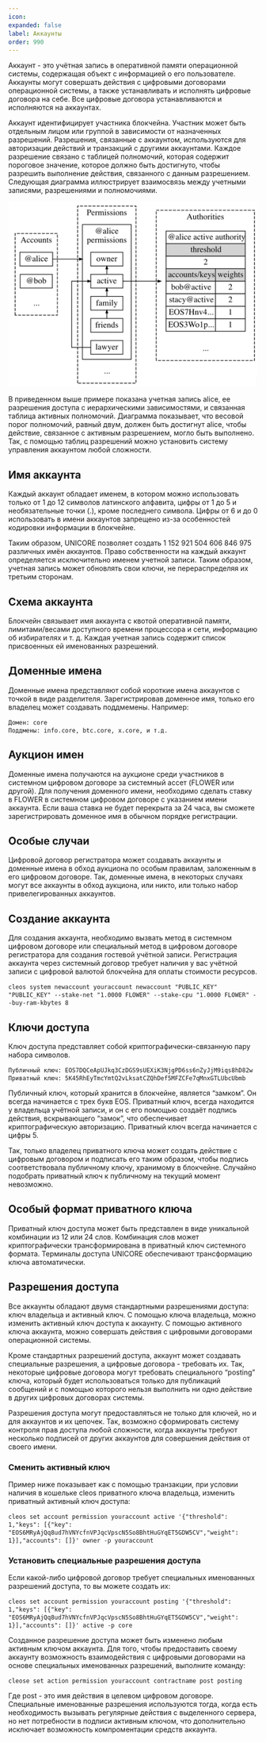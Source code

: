 ```yaml
---
icon: 
expanded: false
label: Аккаунты
order: 990
---
```

Аккаунт - это учётная запись в оперативной памяти операционной системы, содержащая объект с информацией о его пользователе. Аккаунты могут совершать действия с цифровыми договорами операционной системы, а также устанавливать и исполнять цифровые договора на себе. Все цифровые договора устанавливаются и исполняются на аккаунтах.

Аккаунт идентифицирует участника блокчейна. Участник может быть отдельным лицом или группой в зависимости от назначенных разрешений. Разрешения, связанные с аккаунтом, используются для авторизации действий и транзакций с другими аккаунтами. Каждое разрешение связано с таблицей полномочий, которая содержит пороговое значение, которое должно быть достигнуто, чтобы разрешить выполнение действия, связанного с данным разрешением. Следующая диаграмма иллюстрирует взаимосвязь между учетными записями, разрешениями и полномочиями.

![](/static/accounts_and_permissions.jpg)

В приведенном выше примере показана учетная запись alice, ее разрешения доступа с иерархическими зависимостями, и связанная таблица активных полномочий. Диаграмма показывает, что весовой порог полномочий, равный двум, должен быть достигнут alice, чтобы действие, связанное с активным разрешением, могло быть выполнено. Так, с помощью таблиц разрешений можно установить систему управления аккаунтом любой сложности.


## Имя аккаунта
Каждый аккаунт обладает именем, в котором можно использовать только от 1 до 12 символов латинского алфавита,  цифры от 1 до 5 и необязательные точки (.), кроме последнего символа. Цифры от 6 и до 0 использовать в имени аккаунтов запрещено из-за особенностей кодировки информации в блокчейне.

Таким образом, UNICORE позволяет создать 1 152 921 504 606 846 975 различных имён аккаунтов. Право собственности на каждый аккаунт определяется исключительно именем учетной записи. Таким образом, учетная запись может обновлять свои ключи, не перераспределяя их третьим сторонам.

## Cхема аккаунта
Блокчейн связывает имя аккаунта с квотой оперативной памяти, лимитами/весами доступного времени процессора и сети, информацию об избирателях и т. д. Каждая учетная запись содержит список присвоенных ей именованных разрешений. 


## Доменные имена
Доменные имена представляют собой короткие имена аккаунтов с точкой в виде разделителя. Зарегистрировав доменное имя, только его владелец может создавать поддмемены. Например:
```
Домен: core
Поддмены: info.core, btc.core, x.core, и т.д.
```

## Аукцион имен
Доменные имена получаются на аукционе среди участников в системном цифровом договоре за системный ассет (FLOWER или другой). Для получения доменного имени, необходимо сделать ставку в FLOWER в системном цифровом договоре с указанием имени аккаунта. Если ваша ставка не будет перекрыта за 24 часа, вы сможете зарегистрировать доменное имя в обычном порядке регистрации. 

## Особые случаи
Цифровой договор регистратора может создавать аккаунты и доменные имена в обход аукциона по особым правилам, заложенным в его цифровом договоре. Так, доменные имена, в некоторых случаях могут все аккаунты в обход аукциона, или никто, или только набор привелегированных аккаунтов. 

## Создание аккаунта
Для создания аккаунта, необходимо вызвать метод в системном цифровом договоре или специальный метод в цифровом договоре регистратора для создания гостевой учётной записи. Регистрация аккаунта через системный договор требует наличия у вас учётной записи с цифровой валютой блокчейна для оплаты стоимости ресурсов. 

``` регистрация аккаунта
cleos system newaccount youraccount newaccount "PUBLIC_KEY" "PUBLIC_KEY" --stake-net "1.0000 FLOWER" --stake-cpu "1.0000 FLOWER" --buy-ram-kbytes 8
```


## Ключи доступа
Ключ доступа представляет собой криптографически-связанную пару набора символов.

``` Пример
Публичный ключ: EOS7DQCeApUJkq3CzDGS9sUEXiK3NjgPD6ss6nZyJjM9iqs8hD82w
Приватный ключ: 5K45RhEyTmcYmtQ2vLksatCZQhDef5MFZCFe7qMnxGTLUbcUbmb
```
Публичный ключ, который хранится в блокчейне, является “замком”. Он всегда начинается с трех букв EOS. Приватный ключ, всегда находится у владельца учётной записи, и он с его помощью создаёт подпись действия, вскрывающего “замок”, что обеспечивает криптографическую авторизацию. Приватный ключ всегда начинается с цифры 5.

Так, только владелец приватного ключа может создать действие с цифровым договором и подписать его таким образом, чтобы подпись соответствовала публичному ключу, хранимому в блокчейне. Случайно подобрать приватный ключ к публичному на текущий момент невозможно.

## Особый формат приватного ключа
Приватный ключ доступа может быть представлен в виде уникальной комбинации из 12 или 24 слов. Комбинация слов может криптографически трансформирована в приватный ключ системного формата. Терминалы доступа UNICORE обеспечивают трансформацию ключа автоматически. 


## Разрешения доступа
Все аккаунты обладают двумя стандартными разрешениями доступа: ключ владельца и активный ключ. С помощью ключа владельца, можно изменить активный ключ доступа к аккаунту. С помощью активного ключа аккаунта, можно совершать действия с цифровыми договорами операционной системы. 

Кроме стандартных разрешений доступа, аккаунт может создавать специальные разрешения, а цифровые договора - требовать их. Так, некоторые цифровые договора могут требовать специального “posting” ключа, который будет использоваться только для публикаций сообщений и с помощью которого нельзя выполнить ни одно действие в других цифровых договорах системы.

Разрешения доступа могут предоставляться не только для ключей, но и для аккаунтов и их цепочек. Так, возможно сформировать систему контроля прав доступа любой сложности, когда аккаунты требуют несколько подписей от других аккаунтов для совершения действия от своего имени.


### Сменить активный ключ
Пример ниже показывает как с помощью транзакции, при условии наличия в кошельке cleos приватного ключа владельца, изменить приватный активный ключ доступа: 
```
cleos set account permission youraccount active '{"threshold": 1,"keys": [{"key": "EOS6MRyAjQq8ud7hVNYcfnVPJqcVpscN5So8BhtHuGYqET5GDW5CV","weight": 1}],"accounts": []}' owner -p youraccount
```

### Установить специальные разрешения доступа
Если какой-либо цифровой договор требует специальных именованных разрешений доступа, то вы можете создать их:

``` разрешение доступа posting
cleos set account permission youraccount posting '{"threshold": 1,"keys": [{"key": "EOS6MRyAjQq8ud7hVNYcfnVPJqcVpscN5So8BhtHuGYqET5GDW5CV","weight": 1}],"accounts": []}' active -p core
```
Созданное разрешение доступа может быть изменено любым активным ключом аккаунта. 
Для того, чтобы предоставить своему аккаунту возможность взаимодействия с цифровыми договорами на основе специальных именованных разрешений, выполните команду:
```
cleose set action permission youraccount contractname post posting
```
Где post - это имя действия в целевом цифровом договоре. Специальные именованные разрешения используются тогда, когда есть необходимость вызывать регулярные действия с выделенного сервера, но нет потребности в подписи активным ключом, что дополнительно исключает возможность компроментации средств аккаунта. 




